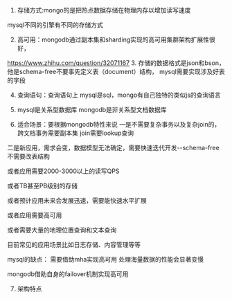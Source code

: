 1. 存储方式:mongo的是把热点数据存储在物理内存以增加读写速度

mysql不同的引擎有不同的存储方式

2. 高可用：mongodb通过副本集和sharding实现的高可用集群架构扩展性很好，

https://www.zhihu.com/question/32071167
3. 存储的数据格式是json和bson，他是schema-free不要事先定义表（document）结构，
mysql需要实现涉及好表的字段

4. 查询语句：查询语句上 mysql是sql，mongo有自己独特的类似js的查询语言

5. mysql是关系型数据库 mongodb是非关系型文档数据库

6. 适合场景：要根据mongodb特性来说
一是不需要复杂事务以及复杂join的，跨文档事务需要副本集 join需要lookup查询

二是新应用，需求会变，数据模型无法确定，需要快速迭代开发--schema-free 不需要改表结构

或者应用需要2000-3000以上的读写QPS

或者TB甚至PB级别的存储

或者预计应用未来会发展迅速，需要能快速水平扩展

或者应用需要高可用

或者需要大量的地理位置查询和文本查询

目前常见的应用场景比如日志存储、内容管理等等


mysql的缺点：
需要借助mha实现高可用
处理海量数据的性能会显著变慢

mongodb借助自身的failover机制实现高可用

7. 架构特点


